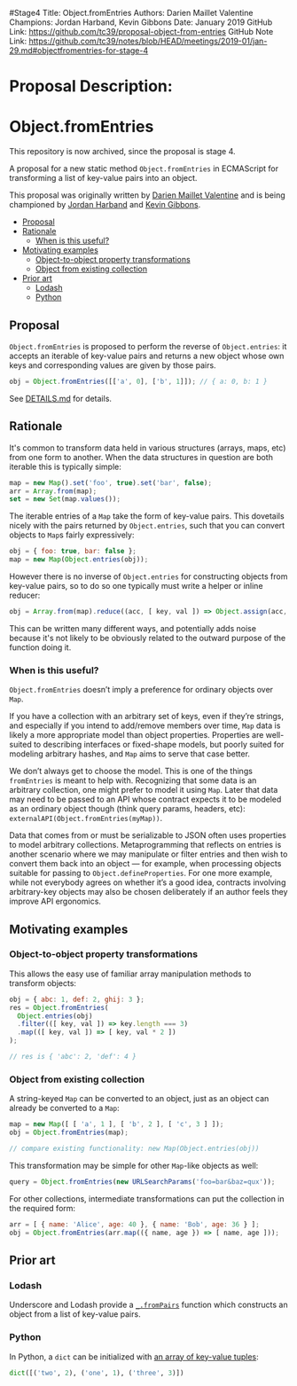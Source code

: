 #Stage4
Title: Object.fromEntries
Authors: Darien Maillet Valentine
Champions: Jordan Harband, Kevin Gibbons
Date: January 2019
GitHub Link: https://github.com/tc39/proposal-object-from-entries
GitHub Note Link: https://github.com/tc39/notes/blob/HEAD/meetings/2019-01/jan-29.md#objectfromentries-for-stage-4

# Proposal Description:
# Object.fromEntries

This repository is now archived, since the proposal is stage 4.

A proposal for a new static method `Object.fromEntries` in ECMAScript for transforming a list of key-value pairs into an object.

This proposal was originally written by [Darien Maillet Valentine](https://github.com/bathos) and is being championed by [Jordan Harband](https://github.com/ljharb) and [Kevin Gibbons](https://github.com/bakkot).

<!-- MarkdownTOC autolink=true -->

- [Proposal](#proposal)
- [Rationale](#rationale)
  - [When is this useful?](#when-is-this-useful)
- [Motivating examples](#motivating-examples)
  - [Object-to-object property transformations](#object-to-object-property-transformations)
  - [Object from existing collection](#object-from-existing-collection)
- [Prior art](#prior-art)
  - [Lodash](#lodash)
  - [Python](#python)

<!-- /MarkdownTOC -->

## Proposal

`Object.fromEntries` is proposed to perform the reverse of `Object.entries`: it accepts an iterable of key-value pairs and returns a new object whose own keys and corresponding values are given by those pairs.

```js
obj = Object.fromEntries([['a', 0], ['b', 1]]); // { a: 0, b: 1 }
```

See [DETAILS.md](https://github.com/bakkot/object-from-entries/blob/master/DETAILS.md) for details.


## Rationale

It's common to transform data held in various structures (arrays, maps, etc) from one form to another. When the data structures in question are both iterable this is typically simple:

```js
map = new Map().set('foo', true).set('bar', false);
arr = Array.from(map);
set = new Set(map.values());
```

The iterable entries of a `Map` take the form of key-value pairs. This dovetails nicely with the pairs returned by `Object.entries`, such that you can convert objects to `Map`s fairly expressively:

```js
obj = { foo: true, bar: false };
map = new Map(Object.entries(obj));
```

However there is no inverse of `Object.entries` for constructing objects from key-value pairs, so to do so one typically must write a helper or inline reducer:

```js
obj = Array.from(map).reduce((acc, [ key, val ]) => Object.assign(acc, { [key]: val }), {});
```

This can be written many different ways, and potentially adds noise because it's not likely to be obviously related to the outward purpose of the function doing it.

### When is this useful?

`Object.fromEntries` doesn’t imply a preference for ordinary objects over `Map`.

If you have a collection with an arbitrary set of keys, even if they’re strings,
and especially if you intend to add/remove members over time, `Map` data is
likely a more appropriate model than object properties. Properties are
well-suited to describing interfaces or fixed-shape models, but poorly suited
for modeling arbitrary hashes, and `Map` aims to serve that case better.

We don’t always get to choose the model. This is one of the things `fromEntries`
is meant to help with. Recognizing that some data is an arbitrary collection,
one might prefer to model it using `Map`. Later that data may need to be passed
to an API whose contract expects it to be modeled as an ordinary object though
(think query params, headers, etc): `externalAPI(Object.fromEntries(myMap))`.

Data that comes from or must be serializable to JSON often uses properties to
model arbitrary collections. Metaprogramming that reflects on entries is another
scenario where we may manipulate or filter entries and then wish to convert them
back into an object — for example, when processing objects suitable for passing
to `Object.defineProperties`. For one more example, while not everybody agrees
on whether it’s a good idea, contracts involving arbitrary-key objects may also
be chosen deliberately if an author feels they improve API ergonomics.

## Motivating examples

### Object-to-object property transformations

This allows the easy use of familiar array manipulation methods to transform objects:

```js
obj = { abc: 1, def: 2, ghij: 3 };
res = Object.fromEntries(
  Object.entries(obj)
  .filter(([ key, val ]) => key.length === 3)
  .map(([ key, val ]) => [ key, val * 2 ])
);

// res is { 'abc': 2, 'def': 4 }
```

### Object from existing collection

A string-keyed `Map` can be converted to an object, just as an object can already be converted to a `Map`:

```js
map = new Map([ [ 'a', 1 ], [ 'b', 2 ], [ 'c', 3 ] ]);
obj = Object.fromEntries(map);

// compare existing functionality: new Map(Object.entries(obj))
```

This transformation may be simple for other `Map`-like objects as well:

```js
query = Object.fromEntries(new URLSearchParams('foo=bar&baz=qux'));
```

For other collections, intermediate transformations can put the collection in the required form:

```js
arr = [ { name: 'Alice', age: 40 }, { name: 'Bob', age: 36 } ];
obj = Object.fromEntries(arr.map(({ name, age }) => [ name, age ]));
```

## Prior art

### Lodash

Underscore and Lodash provide a [`_.fromPairs`](https://lodash.com/docs/4.17.4#fromPairs) function which constructs an object from a list of key-value pairs.

### Python

In Python, a `dict` can be initialized with [an array of key-value tuples](https://docs.python.org/3/library/stdtypes.html#dict):

```python
dict([('two', 2), ('one', 1), ('three', 3)])
```
